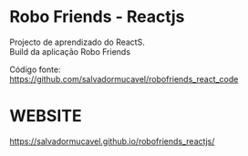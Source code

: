 # Robo Friends - Reactjs
Projecto de aprendizado do ReactS.\
Build da aplicação Robo Friends

Código fonte:\
https://github.com/salvadormucavel/robofriends_react_code

# WEBSITE
https://salvadormucavel.github.io/robofriends_reactjs/
